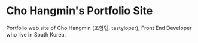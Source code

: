 # Cho Hangmin's Portfolio Site

Portfolio web site of Cho Hangmin (조항민, tastyloper), Front End Developer who live in South Korea.

